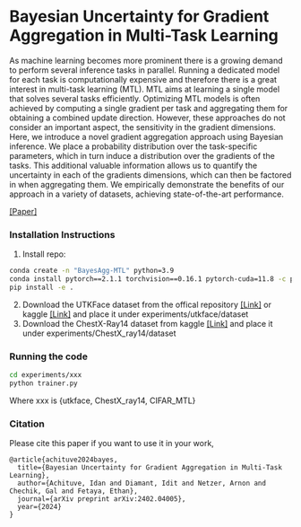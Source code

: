 # Bayesian Uncertainty for Gradient Aggregation in Multi-Task Learning
As machine learning becomes more prominent there is a growing demand to perform several inference tasks in parallel. Running a dedicated model for each task is computationally expensive and therefore there is a great interest in multi-task learning (MTL). MTL aims at learning a single model that solves several tasks efficiently. Optimizing MTL models is often achieved by computing a single gradient per task and aggregating them for obtaining a combined update direction. However, these approaches do not consider an important aspect, the sensitivity in the gradient dimensions. Here, we introduce a novel gradient aggregation approach using Bayesian inference. We place a probability distribution over the task-specific parameters, which in turn induce a distribution over the gradients of the tasks. This additional valuable information allows us to quantify the uncertainty in each of the gradients dimensions, which can then be factored in when aggregating them. We empirically demonstrate the benefits of our approach in a variety of datasets, achieving state-of-the-art performance.

[[Paper]](https://arxiv.org/abs/2402.04005)

### Installation Instructions
1. Install repo:
```bash
conda create -n "BayesAgg-MTL" python=3.9
conda install pytorch==2.1.1 torchvision==0.16.1 pytorch-cuda=11.8 -c pytorch -c nvidia
pip install -e .
```
2. Download the UTKFace dataset from the offical repository [[Link]](https://susanqq.github.io/UTKFace/) or kaggle [[Link]](https://www.kaggle.com/datasets/jangedoo/utkface-new) and place it under experiments/utkface/dataset
3. Download the ChestX-Ray14 dataset from kaggle [[Link]](https://www.kaggle.com/datasets/nih-chest-xrays/data) and place it under experiments/ChestX_ray14/dataset

### Running the code
```bash
cd experiments/xxx
python trainer.py
```
Where xxx is {utkface, ChestX_ray14, CIFAR_MTL}

### Citation
Please cite this paper if you want to use it in your work,
```
@article{achituve2024bayes,
  title={Bayesian Uncertainty for Gradient Aggregation in Multi-Task Learning},
  author={Achituve, Idan and Diamant, Idit and Netzer, Arnon and Chechik, Gal and Fetaya, Ethan},
  journal={arXiv preprint arXiv:2402.04005},
  year={2024}
}
```

